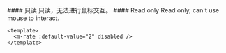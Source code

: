 <cn>
#### 只读
只读，无法进行鼠标交互。
</cn>

<us>
#### Read only
Read only, can't use mouse to interact.
</us>

```vue
<template>
  <m-rate :default-value="2" disabled />
</template>
```
